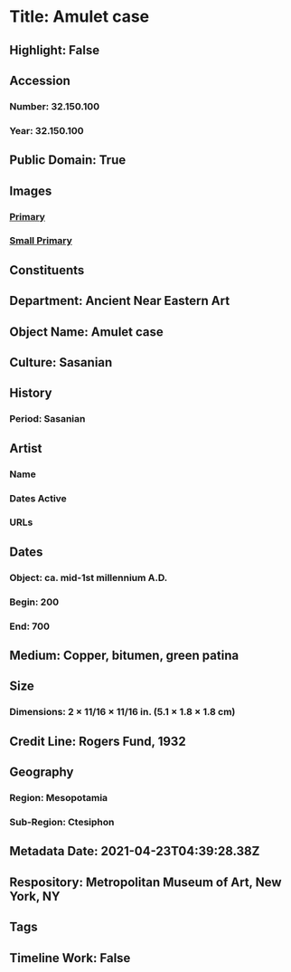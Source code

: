 # Title: Amulet case
## Highlight: False
## Accession
### Number: 32.150.100
### Year: 32.150.100
## Public Domain: True
## Images
### [Primary](https://images.metmuseum.org/CRDImages/an/original/hb32_150_95_104.jpg)
### [Small Primary](https://images.metmuseum.org/CRDImages/an/web-large/hb32_150_95_104.jpg)
## Constituents
## Department: Ancient Near Eastern Art
## Object Name: Amulet case
## Culture: Sasanian
## History
### Period: Sasanian
## Artist
### Name
### Dates Active
### URLs
## Dates
### Object: ca. mid-1st millennium A.D.
### Begin: 200
### End: 700
## Medium: Copper, bitumen, green patina
## Size
### Dimensions: 2 × 11/16 × 11/16 in. (5.1 × 1.8 × 1.8 cm)
## Credit Line: Rogers Fund, 1932
## Geography
### Region: Mesopotamia
### Sub-Region: Ctesiphon
## Metadata Date: 2021-04-23T04:39:28.38Z
## Respository: Metropolitan Museum of Art, New York, NY
## Tags
## Timeline Work: False